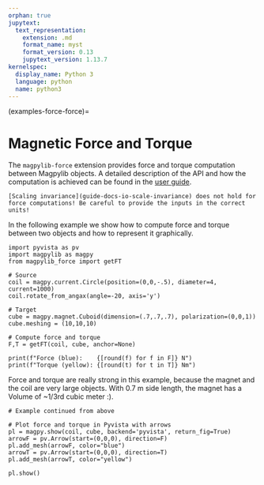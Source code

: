 ```yaml
---
orphan: true
jupytext:
  text_representation:
    extension: .md
    format_name: myst
    format_version: 0.13
    jupytext_version: 1.13.7
kernelspec:
  display_name: Python 3
  language: python
  name: python3
---
```


(examples-force-force)=

# Magnetic Force and Torque

The `magpylib-force` extension provides force and torque computation between Magpylib objects. A detailed description of the API and how the computation is achieved can be found in the [user guide](docs-force-computation).

```{warning}
[Scaling invariance](guide-docs-io-scale-invariance) does not hold for force computations! Be careful to provide the inputs in the correct units!
```

In the following example we show how to compute force and torque between two objects and how to represent it graphically.

```{code-cell} ipython3
import pyvista as pv
import magpylib as magpy
from magpylib_force import getFT

# Source
coil = magpy.current.Circle(position=(0,0,-.5), diameter=4, current=1000)
coil.rotate_from_angax(angle=-20, axis='y')

# Target
cube = magpy.magnet.Cuboid(dimension=(.7,.7,.7), polarization=(0,0,1))
cube.meshing = (10,10,10)

# Compute force and torque
F,T = getFT(coil, cube, anchor=None)

print(f"Force (blue):    {[round(f) for f in F]} N")
print(f"Torque (yellow): {[round(t) for t in T]} Nm")
```

Force and torque are really strong in this example, because the magnet and the coil are very large objects. With 0.7 m side length, the magnet has a Volume of ~1/3rd cubic meter :).

```{code-cell} ipython3
# Example continued from above

# Plot force and torque in Pyvista with arrows
pl = magpy.show(coil, cube, backend='pyvista', return_fig=True)
arrowF = pv.Arrow(start=(0,0,0), direction=F)
pl.add_mesh(arrowF, color="blue")
arrowT = pv.Arrow(start=(0,0,0), direction=T)
pl.add_mesh(arrowT, color="yellow")

pl.show()
```
